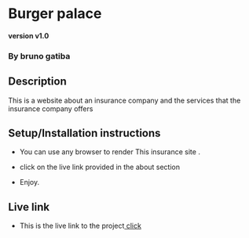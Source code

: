 # Burger palace 

#### version v1.0

### By bruno gatiba 

## Description  
This is a website about an insurance company and the services that the insurance company offers
## Setup/Installation instructions 
* You can use any browser to render This insurance site .

* click on the live link provided in the about section 
* Enjoy.

## Live link 
* This is the live link to the project<a href="https://ch1n069.github.io/Insurance-agency/"> click </a>
